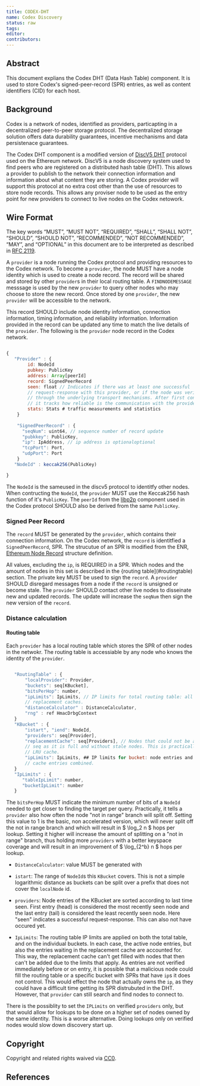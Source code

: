 ```yaml
---
title: CODEX-DHT
name: Codex Discovery
status: raw
tags: 
editor: 
contributors:
---
```


## Abstract

This document explians the Codex DHT (Data Hash Table) component.
It is used to store Codex's signed-peer-record (SPR) entries,
as well as content identifiers (CID) for each host.

## Background

Codex is a network of nodes, identified as providers,
particapting in a decentralized peer-to-peer storage protocol.
The decentralized storage solution offers data durability guarantees,
incentive mechanisms and data persistenace guarantees.

The Codex DHT component is a modified version of [DiscV5 DHT](https://github.com/ethereum/devp2p/blob/master/discv5/discv5.md) protocol used on the Ethereum network.
DiscV5 is a node discovery system used to find peers who are registered on a distributed hash table (DHT).
This allows a provider to publish to the network their connection information and
information about what content they are storing.
A Codex provider will support this protocol at no extra cost other than the use of resources to store node records.
This allows any proviser node to be used as the entry point for new providers to connect to live nodes on the Codex netowork.

## Wire Format

The key words “MUST”, “MUST NOT”, “REQUIRED”, “SHALL”, “SHALL NOT”, “SHOULD”,
“SHOULD NOT”, “RECOMMENDED”, “NOT RECOMMENDED”, “MAY”, and
“OPTIONAL” in this document are to be interpreted as described in [RFC 2119](https://www.ietf.org/rfc/rfc2119.txt).

A `provider` is a node running the Codex protocol and providing resources to the Codex network.
To become a `provider`, the node MUST have a node identity which is used to create a node record.
The record will be shared and
stored by other `provider`s in their local routing table.
A `FINDNODEMESSAGE` messsage is used by the new `provider` to query other nodes who may choose to store the new record. 
Once stored by one `provider`, 
the new `provider` will be accessible to the network.

This record SHOULD include node identity information, connection information,
timing information, and reliability information. 
Information provided in the record can be updated any time to match the live details of the `provider`.
The following is the `provider` node record in the Codex network.

``` js

{
   "Provider" : {
        id: NodeId
        pubkey: PublicKey
        address: Array[peerId]
        record: SignedPeerRecord
        seen: float // Indicates if there was at least one successful
        // request-response with this provider, or if the node was verified
        // through the underlying transport mechanisms. After first contact
        // it tracks how reliable is the communication with the provider.
        stats: Stats # traffic measurements and statistics
    }
  
    "SignedPeerRecord" : {
      "seqNum": uint64, // sequence number of record update
      "pubkkey": PublicKey,
      "ip": IpAddress, // ip address is optionaloptional
      "tcpPort": Port,
      "udpPort": Port
    }
   "NodeId" : keccak256(PublicKey)

}

```

The `NodeId` is the sameused in the discv5 protocol to identitfy other nodes.
When contructing the `NodeId`,
the `provider` MUST use the Keccak256 hash function of it's `PublicKey`.
The `peerId` from the [libp2p]() component used in the Codex protocol SHOULD also be derived from the same `PublicKey`.

### Signed Peer Record

The `record` MUST be generated by the `provider`,
which contains their connection information.
On the Codex network, 
the `record` is identitfied a `SignedPeerRecord`, SPR.
The strucutue of an SPR is modified from the ENR,
[Ethereum Node Record](https://github.com/ethereum/devp2p/blob/master/enr.md) structure definition.

All values, excluding the `ip`, is REQUIRED in a SPR.
Which nodes and the amount of nodes in this set is described in the {routing table](#routingtable) section.
The private key MUST be used to sign the `record`.
A `provider` SHOULD disregard messages from a node if the `record` is unsigned or become stale.
The `provider` SHOULD contact other live nodes to disseinate new and updated records.
The update will increase the `seqNum` then sign the new version of the `record`.

### Distance calculation

#### Routing table

Each `provider` has a local routing table which stores the SPR of other nodes in the netwokr.
The routing table is accessiable by any node who knows the identity of the `provider`.

``` js

   "RoutingTable" : {
       "localProvider": Provider,
       "buckets": seq[KBucket],
       "bitsPerHop": number, 
       "ipLimits": IpLimits, // IP limits for total routing table: all buckets and
       // replacement caches.
       "distanceCalculator" : DistanceCalculator,
       "rng" : ref HmacDrbgContext
   }
   "KBucket" : {
       "istart", "iend": NodeId, 
       "providers": seq[Provider],
       "replacementCache": seq[Providers], // Nodes that could not be added to the `providers`
       // seq as it is full and without stale nodes. This is practically a small
       // LRU cache.
       "ipLimits": IpLimits, ## IP limits for bucket: node entries and replacement
       // cache entries combined.
   }
   "IpLimits" : {
      "tableIpLimit": number,
      "bucketIpLimit": number
   }


```

The `bitsPerHop` MUST indicate the minimum number of bits of a `NodeId` needed to get closer to finding the target per query. 
Practically, it tells a `provider` also how often the node "not in range" branch will split off.
Setting this value to 1 is the basic, non accelerated version,
which will never split off the not in range branch and
which will result in $ \log_2 n $ hops per lookup.
Setting it higher will increase the amount of splitting on a "not in range" branch, 
thus holding more `providers` with a better keyspace coverage and
will result in an improvement of $ \log_{2^b} n $ hops per lookup.

- `DistanceCalculator`: value MUST be generated with
- `istart`: The range of `NodeId`s this `KBucket` covers.
This is not a simple logarithmic distance as buckets can be split over a prefix that
does not cover the `localNode` id.

- `providers`: Node entries of the KBucket are sorted according to last time seen.
First entry (head) is considered the most recently seen node and
the last entry (tail) is considered the least recently seen node.
Here "seen" indicates a successful request-response.
This can also not have occured yet.

- `IpLimits`: The routing table IP limits are applied on both the total table,
and on the individual buckets.
In each case, the active node entries,
but also the entries waiting in the replacement cache are accounted for.
This way, the replacement cache can't get filled with nodes that then can't be added due to the limits that apply.
As entries are not verified immediately before or on entry,
it is possible that a malicious node could fill the routing table or
a specific bucket with SPRs that have `ip`s it does not control.
This would effect the node that actually owns the `ip`,
as they could have a difficult time getting its SPR distrubuted in the DHT.
However, that `provider` can still search and find nodes to connect to.

There is the possiblity to set the `IPLimits` on verified `providers` only,
but that would allow for lookups to be done on a higher set of nodes owned by the same identity.
This is a worse alternative.
Doing lookups only on verified nodes would slow down discovery start up.

## Copyright

Copyright and related rights waived via [CC0](https://creativecommons.org/publicdomain/zero/1.0/).

## References
